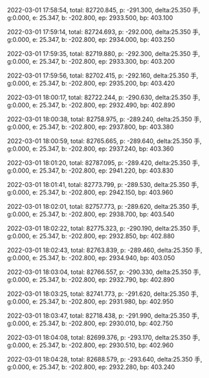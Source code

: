 2022-03-01 17:58:54, total: 82720.845, p: -291.300, delta:25.350 手, g:0.000, e: 25.347, b: -202.800, ep: 2933.500, bp: 403.100

2022-03-01 17:59:14, total: 82724.693, p: -292.000, delta:25.350 手, g:0.000, e: 25.347, b: -202.800, ep: 2934.000, bp: 403.250

2022-03-01 17:59:35, total: 82719.880, p: -292.300, delta:25.350 手, g:0.000, e: 25.347, b: -202.800, ep: 2933.300, bp: 403.200

2022-03-01 17:59:56, total: 82702.415, p: -292.160, delta:25.350 手, g:0.000, e: 25.347, b: -202.800, ep: 2935.200, bp: 403.420

2022-03-01 18:00:17, total: 82722.244, p: -290.630, delta:25.350 手, g:0.000, e: 25.347, b: -202.800, ep: 2932.490, bp: 402.890

2022-03-01 18:00:38, total: 82758.975, p: -289.240, delta:25.350 手, g:0.000, e: 25.347, b: -202.800, ep: 2937.800, bp: 403.380

2022-03-01 18:00:59, total: 82765.665, p: -289.640, delta:25.350 手, g:0.000, e: 25.347, b: -202.800, ep: 2937.240, bp: 403.360

2022-03-01 18:01:20, total: 82787.095, p: -289.420, delta:25.350 手, g:0.000, e: 25.347, b: -202.800, ep: 2941.220, bp: 403.830

2022-03-01 18:01:41, total: 82773.799, p: -289.530, delta:25.350 手, g:0.000, e: 25.347, b: -202.800, ep: 2942.150, bp: 403.960

2022-03-01 18:02:01, total: 82757.773, p: -289.620, delta:25.350 手, g:0.000, e: 25.347, b: -202.800, ep: 2938.700, bp: 403.540

2022-03-01 18:02:22, total: 82775.323, p: -290.190, delta:25.350 手, g:0.000, e: 25.347, b: -202.800, ep: 2932.850, bp: 402.880

2022-03-01 18:02:43, total: 82763.839, p: -289.460, delta:25.350 手, g:0.000, e: 25.347, b: -202.800, ep: 2934.940, bp: 403.050

2022-03-01 18:03:04, total: 82766.557, p: -290.330, delta:25.350 手, g:0.000, e: 25.347, b: -202.800, ep: 2932.790, bp: 402.890

2022-03-01 18:03:25, total: 82741.773, p: -291.620, delta:25.350 手, g:0.000, e: 25.347, b: -202.800, ep: 2931.980, bp: 402.950

2022-03-01 18:03:47, total: 82718.438, p: -291.990, delta:25.350 手, g:0.000, e: 25.347, b: -202.800, ep: 2930.010, bp: 402.750

2022-03-01 18:04:08, total: 82699.376, p: -293.170, delta:25.350 手, g:0.000, e: 25.347, b: -202.800, ep: 2930.510, bp: 402.960

2022-03-01 18:04:28, total: 82688.579, p: -293.640, delta:25.350 手, g:0.000, e: 25.347, b: -202.800, ep: 2932.280, bp: 403.240